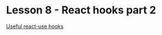 # Lesson 8 - React hooks part 2

[Useful react-use hooks](https://javascript.plainenglish.io/15-custom-hooks-to-make-your-react-component-lightweight-8b59b122d83a)
